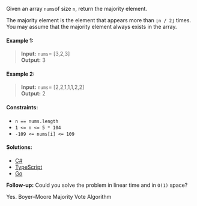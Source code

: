Given an array `nums`of size `n`, return the majority element.

The majority element is the element that appears more than `⌊n / 2⌋` times. You may assume that the majority element always exists in the array.

 

#### Example 1:

> **Input:** `nums`= [3,2,3]  
> **Output:** 3

#### Example 2:

> **Input:** `nums`= [2,2,1,1,1,2,2]  
> **Output:** 2
 

#### Constraints:

- `n == nums.length`
- `1 <= n <= 5 * 104`
- `-109 <= nums[i] <= 109`
 
 #### Solutions:

- [C#](/array-string/majority-element/majority-element.cs)
- [TypeScript](/array-string/majority-element/majority-element.ts)
- [Go](/array-string/majority-element/majority-element.go)

**Follow-up:** Could you solve the problem in linear time and in `O(1)` space?

Yes. Boyer–Moore Majority Vote Algorithm